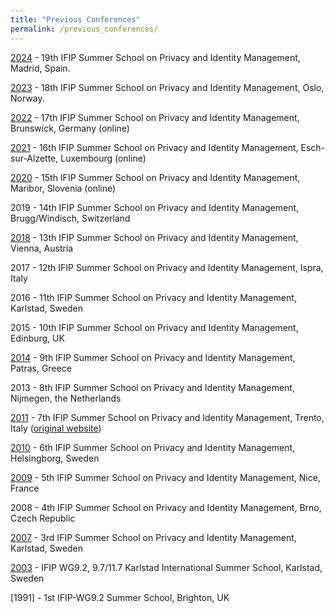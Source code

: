```yaml
---
title: "Previous Conferences"
permalink: /previous_conferences/
---
```


[2024](/archive/2024) - 19th IFIP Summer School on Privacy and Identity Management, Madrid, Spain.

[2023](/archive/2023) - 18th IFIP Summer School on Privacy and Identity Management, Oslo, Norway.

[2022](/archive/2022) - 17th IFIP Summer School on Privacy and Identity Management, Brunswick, Germany (online)

[2021](https://ifip-summerschool2021.uni.lu/) - 16th IFIP Summer School on Privacy and Identity Management, Esch-sur-Alzette, Luxembourg (online)

[2020](https://2020summerschoolifip.crocs.fi.muni.cz/) - 15th IFIP Summer School on Privacy and Identity Management, Maribor, Slovenia (online)

2019 - 14th IFIP Summer School on Privacy and Identity Management, Brugg/Windisch, Switzerland

[2018](/archive/2018) - 13th IFIP Summer School on Privacy and Identity Management, Vienna, Austria

2017 - 12th IFIP Summer School on Privacy and Identity Management, Ispra, Italy

2016 - 11th IFIP Summer School on Privacy and Identity Management, Karlstad, Sweden

2015 - 10th IFIP Summer School on Privacy and Identity Management, Edinburg, UK

[2014](/archive/2014) - 9th IFIP Summer School on Privacy and Identity Management, Patras, Greece

2013 - 8th IFIP Summer School on Privacy and Identity Management, Nijmegen, the Netherlands

[2011](/archive/2011) - 7th IFIP Summer School on Privacy and Identity Management, Trento, Italy ([original website](http://disi.unitn.it/security/ifip-summerschool2011/index.html))

[2010](https://www.cs.kau.se/IFIP-summerschool/) - 6th IFIP Summer School on Privacy and Identity Management, Helsingborg, Sweden

[2009](/archive/2009) - 5th IFIP Summer School on Privacy and Identity Management, Nice, France <!-- [original website](https://www.cs.kau.se/IFIP-summerschool/summerschool2009/index.html) -->

2008 - 4th IFIP Summer School on Privacy and Identity Management, Brno, Czech Republic

[2007](/archive/2007) - 3rd IFIP Summer School on Privacy and Identity Management, Karlstad, Sweden <!-- [original website](https://www.cs.kau.se/IFIP-summerschool/summerschool2009/IFIP2007POST/) -->

[2003](/archive/2003) - IFIP WG9.2, 9.7/11.7 Karlstad International Summer School, Karlstad, Sweden

[1991] - 1st IFIP-WG9.2 Summer School, Brighton, UK

